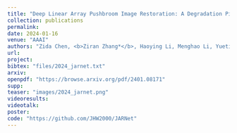 ```yaml
---
title: "Deep Linear Array Pushbroom Image Restoration: A Degradation Pipeline and Jitter-Aware Restoration Network"
collection: publications
permalink: 
date: 2024-01-16
venue: "AAAI"
authors: "Zida Chen, <b>Ziran Zhang*</b>, Haoying Li, Menghao Li, Yueting Chen, Qi Li, Huajun Feng, Zhihai Xu, Shiqi Chen"
url: 
project: 
bibtex: "files/2024_jarnet.txt"
arxiv: 
openpdf: "https://browse.arxiv.org/pdf/2401.08171"
supp: 
teaser: "images/2024_jarnet.png"
videoresults: 
videotalk: 
poster: 
code: "https://github.com/JHW2000/JARNet"
---
```

